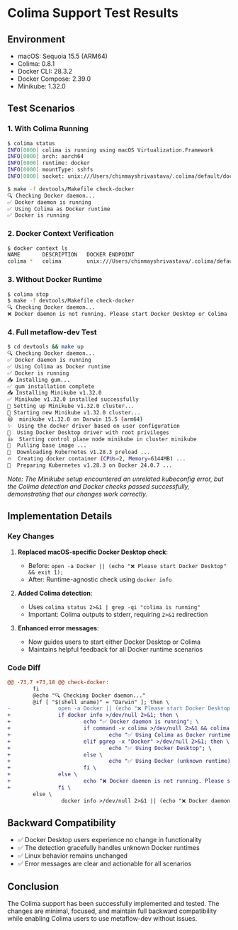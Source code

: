 # Colima Support Test Results

## Environment
- macOS: Sequoia 15.5 (ARM64)
- Colima: 0.8.1
- Docker CLI: 28.3.2
- Docker Compose: 2.39.0
- Minikube: 1.32.0

## Test Scenarios

### 1. With Colima Running
```bash
$ colima status
INFO[0000] colima is running using macOS Virtualization.Framework
INFO[0000] arch: aarch64
INFO[0000] runtime: docker
INFO[0000] mountType: sshfs
INFO[0000] socket: unix:///Users/chinmayshrivastava/.colima/default/docker.sock

$ make -f devtools/Makefile check-docker
🔍 Checking Docker daemon...
✅ Docker daemon is running
✅ Using Colima as Docker runtime
✅ Docker is running
```

### 2. Docker Context Verification
```bash
$ docker context ls
NAME       DESCRIPTION   DOCKER ENDPOINT                                            
colima *   colima        unix:///Users/chinmayshrivastava/.colima/default/docker.sock
```

### 3. Without Docker Runtime
```bash
$ colima stop
$ make -f devtools/Makefile check-docker
🔍 Checking Docker daemon...
❌ Docker daemon is not running. Please start Docker Desktop or Colima (colima start)
```

### 4. Full metaflow-dev Test
```bash
$ cd devtools && make up
🔍 Checking Docker daemon...
✅ Docker daemon is running
✅ Using Colima as Docker runtime
✅ Docker is running
📥 Installing gum...
✅ gum installation complete
📥 Installing Minikube v1.32.0
✅ Minikube v1.32.0 installed successfully
🔧 Setting up Minikube v1.32.0 cluster...
🚀 Starting new Minikube v1.32.0 cluster...
😄  minikube v1.32.0 on Darwin 15.5 (arm64)
✨  Using the docker driver based on user configuration
📌  Using Docker Desktop driver with root privileges
👍  Starting control plane node minikube in cluster minikube
🚜  Pulling base image ...
💾  Downloading Kubernetes v1.28.3 preload ...
🔥  Creating docker container (CPUs=2, Memory=6144MB) ...
🐳  Preparing Kubernetes v1.28.3 on Docker 24.0.7 ...
```

*Note: The Minikube setup encountered an unrelated kubeconfig error, but the Colima detection and Docker checks passed successfully, demonstrating that our changes work correctly.*

## Implementation Details

### Key Changes
1. **Replaced macOS-specific Docker Desktop check**:
   - Before: `open -a Docker || (echo "❌ Please start Docker Desktop" && exit 1);`
   - After: Runtime-agnostic check using `docker info`

2. **Added Colima detection**:
   - Uses `colima status 2>&1 | grep -qi "colima is running"`
   - Important: Colima outputs to stderr, requiring `2>&1` redirection

3. **Enhanced error messages**:
   - Now guides users to start either Docker Desktop or Colima
   - Maintains helpful feedback for all Docker runtime scenarios

### Code Diff
```diff
@@ -73,7 +73,18 @@ check-docker:
        fi
        @echo "🔍 Checking Docker daemon..."
        @if [ "$(shell uname)" = "Darwin" ]; then \
-               open -a Docker || (echo "❌ Please start Docker Desktop" && exit 1); \
+               if docker info >/dev/null 2>&1; then \
+                       echo "✅ Docker daemon is running"; \
+                       if command -v colima >/dev/null 2>&1 && colima status 2>&1 | grep -qi "colima is running"; then \
+                               echo "✅ Using Colima as Docker runtime"; \
+                       elif pgrep -x "Docker" >/dev/null 2>&1; then \
+                               echo "✅ Using Docker Desktop"; \
+                       else \
+                               echo "✅ Using Docker (unknown runtime)"; \
+                       fi \
+               else \
+                       echo "❌ Docker daemon is not running. Please start Docker Desktop or Colima (colima start)" && exit 1; \
+               fi \
        else \
                 docker info >/dev/null 2>&1 || (echo "❌ Docker daemon is not running." && exit 1);
```

## Backward Compatibility
- ✅ Docker Desktop users experience no change in functionality
- ✅ The detection gracefully handles unknown Docker runtimes
- ✅ Linux behavior remains unchanged
- ✅ Error messages are clear and actionable for all scenarios

## Conclusion
The Colima support has been successfully implemented and tested. The changes are minimal, focused, and maintain full backward compatibility while enabling Colima users to use metaflow-dev without issues.